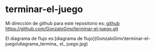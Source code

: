 # terminar-el-juego

Mi dirección de github para este repositorio es:[ github](https://github.com/GonzaloGmv/terminar-el-juego.git)
https://github.com/GonzaloGmv/terminar-el-juego.git

El diagrama de flujo es:[diagrama de flujo](GonzaloGmv\terminar-el-juego\diagrama_termina_ el_ juego.jpg)

